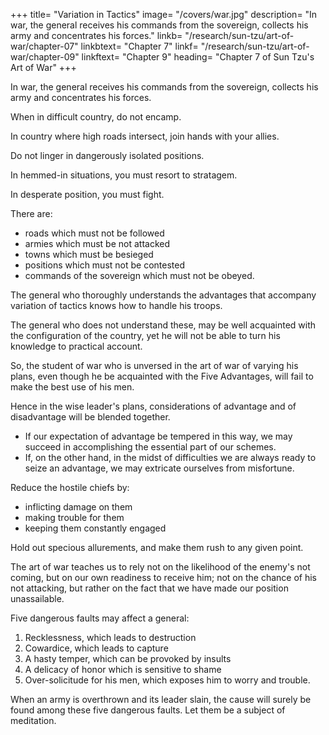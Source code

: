 +++
title=  "Variation in Tactics"
image=  "/covers/war.jpg"
description=  "In war, the general receives his commands from the sovereign, collects his army and concentrates his forces."
linkb=  "/research/sun-tzu/art-of-war/chapter-07"
linkbtext=  "Chapter 7"
linkf=  "/research/sun-tzu/art-of-war/chapter-09"
linkftext=  "Chapter 9"
heading=  "Chapter 7 of Sun Tzu's Art of War"
+++

In war, the general receives his commands from the sovereign, collects his army and concentrates his forces.

When in difficult country, do not encamp. 

In country where high roads intersect, join hands with your allies. 

Do not linger in dangerously isolated positions. 

In hemmed-in situations, you must resort to stratagem. 

In desperate position, you must fight.

There are:
- roads which must not be followed
- armies which must be not attacked
- towns which must be besieged
- positions which must not be contested
- commands of the sovereign which must not be obeyed.

The general who thoroughly understands the advantages that accompany variation of tactics knows how to handle his troops.

The general who does not understand these, may be well acquainted with the configuration of the country, yet he will not be able to turn his knowledge to practical account.

So, the student of war who is unversed in the art of war of varying his plans, even though he be acquainted with the Five Advantages, will fail to make the best use of his men.

Hence in the wise leader's plans, considerations of advantage and of disadvantage will be blended together.

- If our expectation of advantage be tempered in this way, we may succeed in accomplishing the essential part of our schemes.
- If, on the other hand, in the midst of difficulties we are always ready to seize an advantage, we may extricate ourselves from misfortune.

Reduce the hostile chiefs by:
- inflicting damage on them
- making trouble for them
- keeping them constantly engaged

Hold out specious allurements, and make them rush to any given point.

The art of war teaches us to rely not on the likelihood of the enemy's not coming, but on our own readiness to receive him; not on the chance of his not attacking, but rather on the fact that we have made our position unassailable.

Five dangerous faults may affect a general:

1. Recklessness, which leads to destruction
2. Cowardice, which leads to capture
3. A hasty temper, which can be provoked by insults
4. A delicacy of honor which is sensitive to shame
5. Over-solicitude for his men, which exposes him to worry and trouble.

<!-- These are the five besetting sins of a general, ruinous to the conduct of war. -->

When an army is overthrown and its leader slain, the cause will surely be found among these five dangerous faults. Let them be a subject of meditation.


